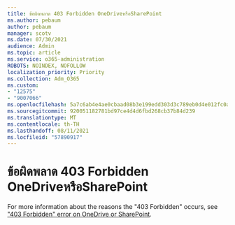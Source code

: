 ```yaml
---
title: ข้อผิดพลาด 403 Forbidden OneDriveหรือSharePoint
ms.author: pebaum
author: pebaum
manager: scotv
ms.date: 07/30/2021
audience: Admin
ms.topic: article
ms.service: o365-administration
ROBOTS: NOINDEX, NOFOLLOW
localization_priority: Priority
ms.collection: Adm_O365
ms.custom:
- "12575"
- "9007066"
ms.openlocfilehash: 5a7c6ab4e4ae0cbaad08b3e199edd303d3c789eb0d4e012fc0a24ad76750c880
ms.sourcegitcommit: 920051182781bd97ce4d4d6fbd268cb37b84d239
ms.translationtype: MT
ms.contentlocale: th-TH
ms.lasthandoff: 08/11/2021
ms.locfileid: "57890917"
---
```

# <a name="403-forbidden-error-on-onedrive-or-sharepoint"></a>ข้อผิดพลาด 403 Forbidden OneDriveหรือSharePoint

For more information about the reasons the "403 Forbidden" occurs, see ["403 Forbidden" error on OneDrive or SharePoint](https://docs.microsoft.com/sharepoint/troubleshoot/sharing-and-permissions/error-403-forbidden).